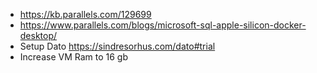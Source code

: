 - https://kb.parallels.com/129699
- https://www.parallels.com/blogs/microsoft-sql-apple-silicon-docker-desktop/
- Setup Dato https://sindresorhus.com/dato#trial
- Increase VM Ram to 16 gb
